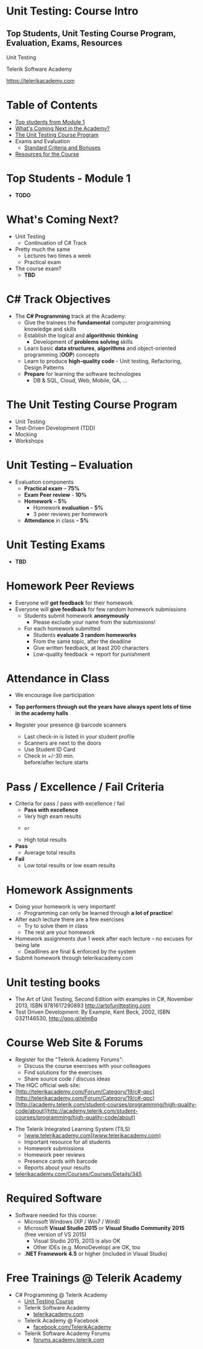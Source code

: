 <!-- section start -->
<!-- attr: { class:'slide-title', showInPresentation:true, hasScriptWrapper:true } -->
# Unit Testing: Course Intro
## Top Students, Unit Testing Course Program, Evaluation, Exams, Resources
<!-- <img showInPresentation="true" class="slide-image" src="imgs/images.jpg" style="top:65%; left:70%; width:30%; z-index:-1" /> -->

<div class="signature">
	<p class="signature-course">Unit Testing</p>
	<p class="signature-initiative">Telerik Software Academy</p>
	<a href="https://telerikacademy.com" class="signature-link">https://telerikacademy.com</a>
</div>




<!-- section start -->
<!-- attr: { showInPresentation:true, hasScriptWrapper:true } -->
# Table of Contents
- [Top students from Module 1](#topstudents)
- [What's Coming Next in the Academy?](#next)
- [The Unit Testing Course Program](#program)
- Exams and Evaluation
  - [Standard Criteria and Bonuses](#criteria)
- [Resources for the Course](#resource)

<!-- <img showInPresentation="true" class="slide-image" src="imgs/pic04.png" style="top:22.91%; left:63.15%; width:38.35%; z-index:-1" /> -->



<!-- section start -->
<!-- attr: { class:'slide-section', showInPresentation:true, hasScriptWrapper:true } -->
<!-- # Top Students from Module 1 -->

<!-- <img showInPresentation="true" class="slide-image" src="imgs/award.png" style="top:45%; left:42%; width:10%; z-index:-1" /> -->
<!-- attr: { id:'topstudents', showInPresentation:true, hasScriptWrapper:true } -->
# <a id="topstudents"></a>Top Students - Module 1
- **TODO**



<!-- section start -->
<!-- attr: { class:'slide-section', showInPresentation:true, hasScriptWrapper:true } -->
<!-- # Unit Testing -->
<!-- ## Coming To The Next Module -->

<!-- <img showInPresentation="true" class="slide-image" src="imgs/pic05.png" style="top:55%; left:36%; width:30%; z-index:-1" /> -->


<!-- attr: { id:'next', showInPresentation:true, hasScriptWrapper:true } -->
# <a id="next"></a>What's Coming Next?
- Unit Testing
  - Continuation of C# Track
- Pretty much the same
  - Lectures two times a week
  - Practical exam
- The course exam?
    - **TBD**

<!-- <img showInPresentation="true" class="slide-image" src="imgs/pic06.png" style="top:27.33%; left:74.85%; width:27.33%; z-index:-1" /> -->


<!-- attr: { showInPresentation:true, hasScriptWrapper:false } -->
# C# Track Objectives
- The **C# Programming** track at the Academy:
  - Give the trainees the **fundamental** computer programming knowledge and skills
  - Establish the logical and **algorithmic thinking**
    - Development of **problems solving** skills
  - Learn basic **data structures**, **algorithms** and object-oriented programming (**OOP**) concepts
  - Learn to produce **high-quality code** - Unit testing, Refactoring, Design Patterns
  - **Prepare** for learning the software technologies
    - DB & SQL, Cloud, Web, Mobile, QA, …




<!-- section start -->
<!-- attr: { class:'slide-section', showInPresentation:true, hasScriptWrapper:true } -->
<!-- # Unit Testing – Program
## What Will We Cover in the Unit Testing Course? -->


<!-- <img showInPresentation="true" class="slide-image" src="imgs/pic07.png" style="top:60%; left:36%; width:25%; z-index:-1" /> -->


<!-- attr: { id:'program', showInPresentation:true, hasScriptWrapper:true } -->
# <a id="program"></a>The Unit Testing Course Program
- Unit Testing
- Test-Driven Development (TDD)
- Mocking
- Workshops


<!-- section start -->
<!-- attr: { class:'slide-section', showInPresentation:true, hasScriptWrapper:true } -->
<!-- # Evaluation
## Thank God There Are NO Bonuses! -->
<!-- <img showInPresentation="true" class="slide-image" src="imgs/pic22.png" style="top:52%; left:14.97%; width:21.32%; z-index:-1" /> -->
<!-- <img showInPresentation="true" class="slide-image" src="imgs/pic24.png" style="top:52%; left:56.14%; width:30%; z-index:-1" /> -->


<!-- attr: { id:'criteria', showInPresentation:true, hasScriptWrapper:true } -->
# <a id="criteria"></a>Unit Testing – Evaluation
- Evaluation components  
  - **Practical exam** – **75%**
  - **Exam Peer review** - **10%**
  - **Homework** – **5%**  
    - Homework **evaluation** – **5%**  
    - 3 peer reviews per homework  
  - **Attendance** in class – **5%**

<!-- <img showInPresentation="true" class="slide-image" src="imgs/pic27.png" style="top:13.72%; left:75.79%; width:28.21%; z-index:-1" /> -->
<!-- <img showInPresentation="true" class="slide-image" src="imgs/pic28.png" style="top:34.16%; left:75.79%; width:28.21%; z-index:-1" /> -->


<!-- attr: { showInPresentation:true, hasScriptWrapper:false } -->
# Unit Testing Exams
- **TBD**


<!-- attr: { showInPresentation:true, hasScriptWrapper:false } -->
# Homework Peer Reviews
- Everyone will **get feedback** for their homework
- Everyone will **give feedback** for few random homework submissions
  - Students submit homework **anonymously**
    - Please exclude your name from the submissions!
  - For each homework submitted
    - Students **evaluate 3 random homeworks**
    - From the same topic, after the deadline
    - Give written feedback, at least 200 characters
    - Low-quality feedback &rarr; report for punishment


<!-- attr: { showInPresentation:true, hasScriptWrapper:true } -->
# Attendance in Class
  - We encourage live participation
  - **Top performers through out the years have always spent lots of time in the academy halls**
- Register your presence @ barcode scanners
  - Last check-in is listed in your student profile
  - Scanners are next to the doors
  - Use Student ID Card
  - Check in +/-30 min. <br />before/after lecture starts

  <!-- <img showInPresentation="true" class="slide-image" src="imgs/pic29.png" style="top:60%; left:57%; width:40%; z-index:-1" /> -->



<!-- attr: { showInPresentation:true, hasScriptWrapper:true } -->
# Pass / Excellence / Fail Criteria
  - Criteria for pass / pass with excellence / fail
    - **Pass with excellence**
    - Very high exam results
    - 	  or
    - High total results
  - **Pass**
    - Average total results
  - **Fail**
    - Low total results or low exam results

<!-- <img showInPresentation="true" class="slide-image" src="imgs/pic30.png" style="top:48.48%; left:61.75%; width:14.10%; z-index:-1" /> -->
<!-- <img showInPresentation="true" class="slide-image" src="imgs/pic31.png" style="top:22.04%; left:76.96%; width:23.36%; z-index:-1" /> -->
<!-- <img showInPresentation="true" class="slide-image" src="imgs/pic32.png" style="top:61.71%; left:88.89%; width:13.22%; z-index:-1" /> -->


<!-- attr: { showInPresentation:true, hasScriptWrapper:false } -->
# Homework Assignments
- Doing your homework is very important!
  - Programming can only be learned through **a lot of practice**!
- After each lecture there are a few exercises
  - Try to solve them in class
  - The rest are your homework
- Homework assignments due 1 week after each lecture – no excuses for being late
  - Deadlines are final & enforced by the system
- Submit homework through telerikacademy.com




<!-- section start -->
<!-- attr: { class:'slide-section', showInPresentation:true, hasScriptWrapper:true } -->
<!-- # Resources
## What We Need in Addition to this Course Content? -->

<!-- <img showInPresentation="true" class="slide-image" src="imgs/pic40.png" style="top:65%; left:40%; width:19.86%; z-index:-1" /> -->


<!-- attr: { id:'resource', showInPresentation:true, hasScriptWrapper:true } -->
# <a id="resource"></a>Unit testing books
- The Art of Unit Testing, Second Edition with examples in C#, November 2013, ISBN 9781617290893 http://artofunittesting.com
- Test Driven Development: By Example, Kent Beck, 2002, ISBN 0321146530, http://goo.gl/eIm6q



<!-- attr: { showInPresentation:true, hasScriptWrapper:true } -->
# Course Web Site & Forums
- Register for the "Telerik Academy Forums":
  - Discuss the course exercises with your colleagues
  - Find solutions for the exercises
  - Share source code / discuss ideas
- The HQC official web site:
- [http://telerikacademy.com/Forum/Category/19/c#-qpc](http://telerikacademy.com/Forum/Category/19/c#-qpc)
- [http://academy.telerik.com/student-courses/programming/high-quality-code/about](http://academy.telerik.com/student-courses/programming/high-quality-code/about)




<!-- attr: { showInPresentation:true, hasScriptWrapper:true } -->
<!-- # Telerik IntegratedLearning System (TILS) -->
- The Telerik Integrated Learning System (TILS)
  - [www.telerikacademy.com](www.telerikacademy.com)
  - Important resource for all students
  - Homework submissions
  - Homework peer reviews
  - Presence cards with barcode
  - Reports about your results
- [telerikacademy.com/Courses/Courses/Details/345](telerikacademy.com/Courses/Courses/Details/345)


<!-- <img showInPresentation="true" class="slide-image" src="imgs/pic43.png" style="top:37.02%; left:72.05%; width:30.40%; z-index:-1" /> -->


<!-- attr: { showInPresentation:true, hasScriptWrapper:true } -->
# Required Software
- Software needed for this course:
  - Microsoft Windows (XP / Win7 / Win8)
  - Microsoft **Visual Studio 2015** or **Visual Studio Community 2015** (free version of  VS 2015)
    - Visual Studio 2015, 2013 is also OK
    - Other IDEs (e.g. MonoDevelop) are OK, too
  - **.NET Framework 4.5** or higher (included in Visual Studio)



<!-- attr: { class:'slide-section', showInPresentation:true, hasScriptWrapper:true } -->
<!-- # Unit Testing: Course Introduction
## Questions? -->

<!-- <img showInPresentation="true" class="slide-image" src="imgs/pic46.png" style="top:65%; left:35%; width:30%; z-index:-1" /> -->


<!-- attr: { showInPresentation:true, hasScriptWrapper:true } -->
# Free Trainings @ Telerik Academy
- C# Programming @ Telerik Academy
    - [Unit Testing Course](http://academy.telerik.com/student-courses/programming/high-quality-code/about)
  - Telerik Software Academy
    - [telerikacademy.com](https://telerikacademy.com)
  - Telerik Academy @ Facebook
    - [facebook.com/TelerikAcademy](facebook.com/TelerikAcademy)
  - Telerik Software Academy Forums
    - [forums.academy.telerik.com](forums.academy.telerik.com)


<!-- <img showInPresentation="false" class="slide-image" src="imgs/pic50.png" style="top:60.37%; left:92.39%; width:13.45%; z-index:-1" /> -->
<!-- <img showInPresentation="false" class="slide-image" src="imgs/pic51.png" style="top:30.85%; left:68.14%; width:36.30%; z-index:-1" /> -->
<!-- <img showInPresentation="false" class="slide-image" src="imgs/pic52.png" style="top:46.32%; left:95.14%; width:10.85%; z-index:-1" /> -->
<!-- <img showInPresentation="false" class="slide-image" src="imgs/pic53.png" style="top:13.00%; left:92.85%; width:13.01%; z-index:-1" /> -->
